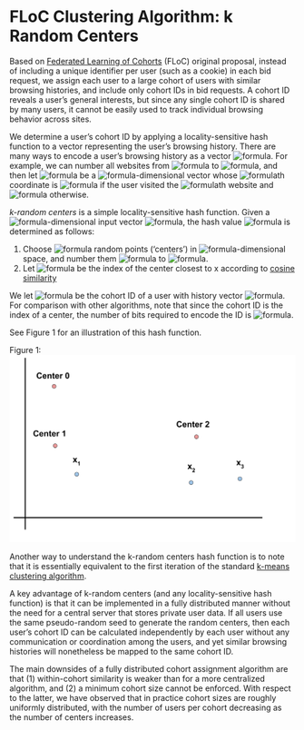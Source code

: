 

# FLoC Clustering Algorithm: k Random Centers

Based on [Federated Learning of Cohorts](https://github.com/jkarlin/floc "FLoC") (FLoC) original proposal, instead of including a unique identifier per user (such as a cookie) in each bid request,  we assign each user to a large cohort of users with similar browsing histories, and include only cohort IDs in bid requests. A cohort ID reveals a user’s general interests, but since any single cohort ID is shared by many users, it cannot be easily used to track individual browsing behavior across sites.

We determine a user’s cohort ID by applying a locality-sensitive hash function to a vector representing the user’s browsing history. There are many ways to encode a user’s browsing history as a vector ![formula](https://render.githubusercontent.com/render/math?math=x). For example, we can number all websites from ![formula](https://render.githubusercontent.com/render/math?math=1) to ![formula](https://render.githubusercontent.com/render/math?math=d), and then let ![formula](https://render.githubusercontent.com/render/math?math=x) be a ![formula](https://render.githubusercontent.com/render/math?math=d)-dimensional vector whose ![formula](https://render.githubusercontent.com/render/math?math=i)th coordinate is ![formula](https://render.githubusercontent.com/render/math?math=1) if the user visited the ![formula](https://render.githubusercontent.com/render/math?math=i)th website and ![formula](https://render.githubusercontent.com/render/math?math=0) otherwise.

*k-random centers* is a simple locality-sensitive hash function. Given a ![formula](https://render.githubusercontent.com/render/math?math=d)-dimensional input vector ![formula](https://render.githubusercontent.com/render/math?math=x), the hash value ![formula](https://render.githubusercontent.com/render/math?math=H(x)) is determined as follows:

1. Choose ![formula](https://render.githubusercontent.com/render/math?math=k) random points (‘centers’) in ![formula](https://render.githubusercontent.com/render/math?math=d)-dimensional space, and number them ![formula](https://render.githubusercontent.com/render/math?math=1) to ![formula](https://render.githubusercontent.com/render/math?math=k).
2. Let ![formula](https://render.githubusercontent.com/render/math?math=H(x)) be the index of the center closest to x according to [cosine similarity](https://en.wikipedia.org/wiki/Cosine_similarity)

We let ![formula](https://render.githubusercontent.com/render/math?math=H(x)) be the cohort ID of a user with history vector ![formula](https://render.githubusercontent.com/render/math?math=x). For comparison with other algorithms, note that since the cohort ID is the index of a center, the number of bits required to encode the ID is ![formula](https://render.githubusercontent.com/render/math?math=ceil(log_{2}(k))).

See Figure 1 for an illustration of this hash function.

Figure 1: 
![alt text](https://github.com/google/ads-privacy/blob/master/proposals/FLoC/k-random%20centers.svg "k-random-centers")



Another way to understand the k-random centers hash function is to note that it is essentially equivalent to the first iteration of the standard [k-means clustering algorithm](https://en.wikipedia.org/wiki/K-means_clustering#Standard_algorithm_(na%C3%AFve_k-means)).

A key advantage of k-random centers (and any locality-sensitive hash function) is that it can be implemented in a fully distributed manner without the need for a central server that stores private user data. If all users use the same pseudo-random seed to generate the random centers, then each user’s cohort ID can be calculated independently by each user without any communication or coordination among the users, and yet similar browsing histories will nonetheless be mapped to the same cohort ID.

The main downsides of a fully distributed cohort assignment algorithm are that (1) within-cohort similarity is weaker than for a more centralized algorithm, and (2) a minimum cohort size cannot be enforced. With respect to the latter, we have observed that in practice cohort sizes are roughly uniformly distributed, with the number of users per cohort decreasing as the number of centers increases.
